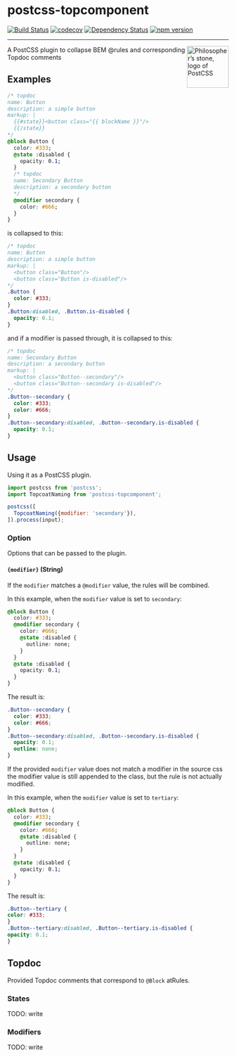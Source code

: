 # postcss-topcomponent

[![Build Status](https://travis-ci.org/GarthDB/postcss-topcomponent.svg?branch=master)](https://travis-ci.org/GarthDB/postcss-topcomponent) [![codecov](https://codecov.io/gh/GarthDB/postcss-topcomponent/branch/master/graph/badge.svg)](https://codecov.io/gh/GarthDB/postcss-topcomponent) [![Dependency Status](https://david-dm.org/GarthDB/postcss-topcomponent.svg)](https://david-dm.org/GarthDB/postcss-topcomponent) [![npm version](https://badge.fury.io/js/postcss-topcomponent.svg)](https://badge.fury.io/js/postcss-topcomponent)

---

<a href="http://postcss.org/"><img align="right" width="95" height="95"
     title="Philosopher’s stone, logo of PostCSS"
     src="http://postcss.github.io/postcss/logo.svg"></a>

A PostCSS plugin to collapse BEM @rules and corresponding Topdoc comments

## Examples

```css
/* topdoc
name: Button
description: a simple button
markup: |
  {{#state}}<button class="{{ blockName }}"/>
  {{/state}}
*/
@block Button {
  color: #333;
  @state :disabled {
    opacity: 0.1;
  }
  /* topdoc
  name: Secondary Button
  description: a secondary button
  */
  @modifier secondary {
    color: #666;
  }
}
```

is collapsed to this:

```css
/* topdoc
name: Button
description: a simple button
markup: |
  <button class="Button"/>
  <button class="Button is-disabled"/>
*/
.Button {
  color: #333;
}
.Button:disabled, .Button.is-disabled {
  opacity: 0.1;
}
```

and if a modifier is passed through, it is collapsed to this:

```css
/* topdoc
name: Secondary Button
description: a secondary button
markup: |
  <button class="Button--secondary"/>
  <button class="Button--secondary is-disabled"/>
*/
.Button--secondary {
  color: #333;
  color: #666;
}
.Button--secondary:disabled, .Button--secondary.is-disabled {
  opacity: 0.1;
}
```

## Usage

Using it as a PostCSS plugin.

```js
import postcss from 'postcss';
import TopcoatNaming from 'postcss-topcomponent';

postcss([
  TopcoatNaming({modifier: 'secondary'}),
]).process(input);
```

### Option

Options that can be passed to the plugin.

#### ``{modifier}`` (String)

If the `modifier` matches a `@modifier` value, the rules will be combined.

In this example, when the `modifier` value is set to `secondary`:

```css
@block Button {
  color: #333;
  @modifier secondary {
    color: #666;
    @state :disabled {
      outline: none;
    }
  }
  @state :disabled {
    opacity: 0.1;
  }
}
```

The result is:

```css
.Button--secondary {
  color: #333;
  color: #666;
}
.Button--secondary:disabled, .Button--secondary.is-disabled {
  opacity: 0.1;
  outline: none;
}
```

If the provided `modifier` value does not match a modifier in the source css the modifier value is still appended to the class, but the rule is not actually modified.

In this example, when the `modifier` value is set to `tertiary`:

```css
@block Button {
  color: #333;
  @modifier secondary {
    color: #666;
    @state :disabled {
      outline: none;
    }
  }
  @state :disabled {
    opacity: 0.1;
  }
}
```

The result is:

```css
.Button--tertiary {
color: #333;
}
.Button--tertiary:disabled, .Button--tertiary.is-disabled {
opacity: 0.1;
}
```

## Topdoc

Provided Topdoc comments that correspond to `@Block` atRules.

### States

TODO: write

### Modifiers

TODO: write
